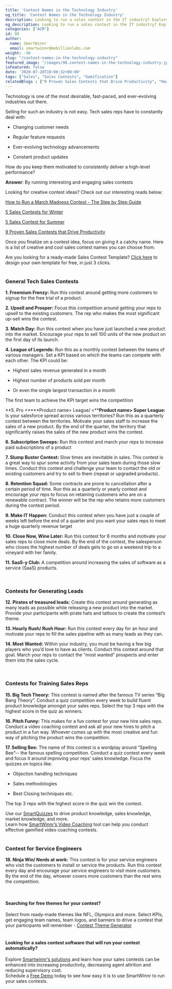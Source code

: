 ```yaml
---
title: 'Contest Names in the Technology Industry'
og_title: 'Contest Names in the Technology Industry'
description: Looking to run a sales contest in the IT industry? Explore our list of cool, creative, and catchy contest names for the Technology sector
og_description: Looking to run a sales contest in the IT industry? Explore our list of cool, creative, and catchy contest names for the Technology sector
categories: ["ACM"]
id: 98
author:
  name: SmartWinnr
  email: smartwinnr@mobillionlabs.com
weight: -98
slug: "/contest-names-in-the-technology-industry"
featured_image: "/images/98.contest-names-in-the-technology-industry.jpg"
isFeatured: false
date: '2020-07-20T10:00:32+08:00'
tags: ["Sales", "Sales Contests", "Gamification"]
relatedBlogs : ["9 Proven Sales Contests that Drive Productivity", "How to Run a March Madness Contest - The Step by Step Guide", "8 Tips to Create your Sales Contests around March Madness", "5 Sales Contests for Winter", "5 Sales Contest for Summer", "Top 20 Sales Contest Names", "25 Creative Sales Team Names", "23 Sales incentive ideas to keep your sales team motivated", "Sales Contest Communication Template", "Creative Employee Recognition Award Names", "How to Launch a Sales Contest", "Funny Sales Team Names"]
---
```


Technology is one of the most desirable, fast-paced, and ever-evolving industries out there. 

Selling for such an industry is not easy. Tech sales reps have to constantly deal with:

* Changing customer needs

* Regular feature requests 

* Ever-evolving technology advancements

* Constant product updates 

How do you keep them motivated to consistently deliver a high-level performance?

**Answer**: By running interesting and engaging sales contests

Looking for creative contest ideas? Check out our interesting reads below:

<a href="https://www.smartwinnr.com/post/how-to-run-a-march-madness-contest-the-step-by-step-guide/" target="_blank" class="">How to Run a March Madness Contest - The Step by Step Guide</a>

<a href="https://www.smartwinnr.com/post/sales-contests-for-winter/" target="_blank" class="">5 Sales Contests for Winter</a>

<a href="https://www.smartwinnr.com/post/5-sales-contest-for-summer/" target="_blank" class="">5 Sales Contest for Summer</a>

<a href="https://www.smartwinnr.com/post/9-proven-sales-contests-that-drive-productivity/" target="_blank" class="">9 Proven Sales Contests that Drive Productivity</a>

Once you finalize on a contest idea, focus on giving it a catchy name. Here is a list of creative and cool sales contest names you can choose from:

<div class="ml_pro_tip ml-margin-top20 ml-margin-bottom20">
  Are you looking for a ready-made <span class="ml_text_bold">Sales Contest Template?</span> <a href="https://tools.smartwinnr.com" target="_blank" class="ml_custom_link">Click here</a> to design your own template for free, in just 3 clicks.
</div>

<br>

### **General Tech Sales Contests**

**1. Freemium Frenzy:** Run this contest around getting more customers to signup for the free trial of a product.

**2. Upsell and Prosper:** Focus this competition around getting your reps to upsell to the existing customers. The rep who makes the most significant up-sell wins the contest. 

**3. Match Day:** Run this contest when you have just launched a new product into the market. Encourage your reps to sell 100 units of the new product on the first day of its launch.

**4. League of Legends:** Run this as a monthly contest between the teams of various managers. Set a KPI based on which the teams can compete with each other. The KPI could be:

* Highest sales revenue generated in a month

* Highest number of products sold per month

* Or even the single largest transaction in a month
	
The first team to achieve the KPI target wins the competition

**5. Pro <****Product name> League/ <****Product name> Super League:** Is your salesforce spread across various territories? Run this as a quarterly contest between the territories. Motivate your sales staff to increase the sales of a new product. By the end of the quarter, the territory that significantly raises the sales of the new product wins the contest.

**6. Subscription Sweeps:** Run this contest and march your reps to increase paid subscriptions of a product 

**7. Slump Buster Contest:** Slow times are inevitable in sales. This contest is a great way to spur some activity from your sales team during those slow times. Conduct this contest and challenge your team to contact the old or existing customers and try to sell to them (repeat or upgraded products).

**8. Retention Squad:**  Some contracts are prone to cancellation after a certain period of time. Run this as a quarterly or yearly contest and encourage your reps to focus on retaining customers who are on a renewable contract. The winner will be the rep who retains more customers during the contest period.

**9. Make IT Happen:** Conduct this contest when you have just a couple of weeks left before the end of a quarter and you want your sales reps to meet a huge quarterly revenue target

**10. Close Now, Wine Later:** Run this contest for 6 months and motivate your sales reps to close more deals. By the end of the contest, the salesperson who closes the highest number of deals gets to go on a weekend trip to a vineyard with her family.

**11. SaaS-y Club:** A competition around increasing the sales of software as a service (SaaS) products.

<br>

### **Contests for Generating Leads**

**12. Pirates of treasured leads:** Create this contest around generating as many leads as possible while releasing a new product into the market. Provide your participants with pirate hats and tattoos to create the contest’s theme.

**13. Hourly Rush/ Rush Hour:** Run this contest every day for an hour and motivate your reps to fill the sales pipeline with as many leads as they can.

**14. Most Wanted:** Within your industry, you must be having a few big players who you’d love to have as clients. Conduct this contest around that goal. March your reps to contact the “most wanted” prospects and enter them into the sales cycle.

<br>

### **Contests for Training Sales Reps**

**15. Big Tech Theory:** This contest is named after the famous TV series “Big Bang Theory”. Conduct a quiz competition every week to build fluent product knowledge amongst your sales reps. Select the top 3 reps with the highest score in the quiz as winners.

**16. Pitch Funny:** This makes for a fun contest for your new hire sales reps.  Conduct a video coaching contest and ask all your new hires to pitch a product in a fun way. Whoever comes up with the most creative and fun way of pitching the product wins the competition.

**17. Selling Bee:** The name of this contest is a wordplay around “Spelling Bee”-- the famous spelling competition. Conduct a quiz contest every week and focus it around improving your reps’ sales knowledge. Focus the quizzes on topics like:

* Objection handling techniques

* Sales methodologies

* Best Closing techniques etc.
	
The top 3 reps with the highest score in the quiz win the contest.

<div class="ml_text_italic ml-margin-bottom10">Use our <a href="https://www.smartwinnr.com/product/targeted-learning/" target="_blank" class="ml-desc-text">SmartQuizzes</a> to drive product knowledge, sales knowledge, market knowledge, and more.</div>

<div class="ml_text_italic ml-margin-bottom10">Learn how <a href="https://www.smartwinnr.com/product/sales-coaching/" target="_blank" class="ml-desc-text">SmartWinnr’s Video Coaching</a> tool can help you conduct effective gamified video coaching contests.</div>

<br>

### **Contest for Service Engineers**

**18. Ninja Win/ Nerds at work:** This contest is for your service engineers who visit the customers to install or service the products. Run this contest every day and encourage your service engineers to visit more customers. By the end of the day, whoever covers more customers than the rest wins the competition. 

<!-- <div class="ml_text_italic ml-margin-bottom10">Once you finalize the name, the next step is to communicate it effectively to your participants. Follow our <a href="https://www.smartwinnr.com/post/sales-contest-communication-template/" target="_blank" class="ml-desc-text">sales contest communication template</a> to announce the contest.</div>
  
<div class="ml_text_italic ml-margin-bottom10">Wondering what awards to give to your contest winners? Read our article on <a href="https://www.smartwinnr.com/post/creative-employee-recognition-award-names/" target="_blank" class="ml-desc-text">creative employee recognition awards.</a></div>
 
<div class="ml_text_italic ml-margin-bottom10">Worried about the additional work that’s going to hit your desk for this contest? Learn how <a href="https://www.smartwinnr.com/product/sales-contest/" target="_blank" class="ml-desc-text">SmartWinnr</a> can help you conduct these contests automatically, with no effort from you.</div> -->

<br>

#### **Searching for free themes for your contest?**

<div class="ml-margin-bottom10">Select from ready-made themes like NFL, Olympics and more. Select KPIs, get engaging team names, team logos, and banners to drive a contest that your participants will remember - <a href="https://tools.smartwinnr.com/" target="_blank" class="ml_custom_link">Contest Theme Generator</a></div> 

<br>

#### **Looking for a sales contest software that will run your contest automatically?**

<div class="ml-margin-bottom10">Explore <a href="https://www.smartwinnr.com/product/sales-contest/" target="_blank" class="ml_custom_link">Smartwinnr’s solutions</a> and learn how your sales contests can be enhanced into increasing productivity, decreasing agent attrition and reducing supervisory cost.</div>

<div class="ml-margin-bottom10">Schedule a <a href="https://www.smartwinnr.com/request-demo/" target="_blank" class="ml_custom_link">Free Demo</a> today to see how easy it is to use SmartWinnr to run your sales contests. </div>